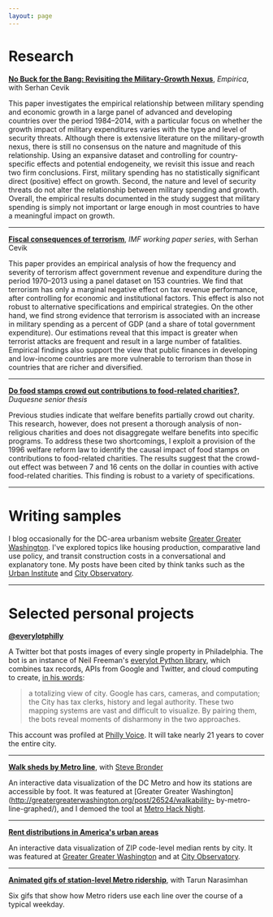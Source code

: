 ```yaml
---
layout: page 
---
```


# Research

**[No Buck for the Bang: Revisiting the Military-Growth Nexus](https://papers.ssrn.com/sol3/papers.cfm?abstract_id=3063375)**, _Empirica_, with Serhan Cevik

This paper investigates the empirical relationship between military spending and economic growth in a large panel of advanced and developing countries over the period 1984–2014, with a particular focus on whether the growth impact of military expenditures varies with the type and level of security threats. Although there is extensive literature on the military-growth nexus, there is still no consensus on the nature and magnitude of this relationship. Using an expansive dataset and controlling for country-specific effects and potential endogeneity, we revisit this issue and reach two firm conclusions. First, military spending has no statistically significant direct (positive) effect on growth. Second, the nature and level of security threats do not alter the relationship between military spending and growth. Overall, the empirical results documented in the study suggest that military spending is simply not important or large enough in most countries to have a meaningful impact on growth.

---

**[Fiscal consequences of
terrorism](https://www.imf.org/external/pubs/ft/wp/2015/wp15225.pdf)**,
_IMF working paper series_, with Serhan Cevik

This paper provides an empirical analysis of how the frequency and
severity of terrorism affect government revenue and expenditure during
the period 1970–2013 using a panel dataset on 153 countries. We find
that terrorism has only a marginal negative effect on tax revenue
performance, after controlling for economic and institutional factors.
This effect is also not robust to alternative specifications and
empirical strategies. On the other hand, we find strong evidence that
terrorism is associated with an increase in military spending as a
percent of GDP (and a share of total government expenditure). Our
estimations reveal that this impact is greater when terrorist attacks
are frequent and result in a large number of fatalities. Empirical
findings also support the view that public finances in developing and
low-income countries are more vulnerable to terrorism than those in
countries that are richer and diversified.

---

**[Do food stamps crowd out contributions to food-related charities?](http://www.antolin-davies.com/theses/ricco.pdf)**, _Duquesne senior thesis_

Previous studies indicate that welfare benefits partially crowd out charity. This research,
however, does not present a thorough analysis of non-religious charities and does not
disaggregate welfare benefits into specific programs. To address these two shortcomings, I
exploit a provision of the 1996 welfare reform law to identify the causal impact of food stamps on contributions to food-related charities. The results suggest that the crowd-out effect
was between 7 and 16 cents on the dollar in counties with active food-related charities. This
finding is robust to a variety of specifications. 

---

# Writing samples

I blog occasionally for the DC-area urbanism website [Greater Greater Washington](https://ggwash.org/contributors/jricco). I've explored topics like housing production, comparative land use policy, and transit construction costs in a conversational and explanatory tone. My posts have been cited by think tanks such as the [Urban Institute](http://www.urban.org/sites/default/files/publication/83656/2000907-strategies-for-increasing-housing-supply-in-high-cost-cities-dc-case-study_1.pdf) and [City Observatory](http://cityobservatory.org/you-need-more-than-one-number-to-understand-housing-affordability/). 

---

# Selected personal projects

**[@everylotphilly](https://twitter.com/everylotphilly)**

A Twitter bot that posts images of every single property in Philadelphia. The bot is an instance of Neil Freeman's [everylot Python library](https://github.com/fitnr/everylotbot), which combines tax records, APIs from Google and Twitter, and cloud computing to create, [in his words](http://fakeisthenewreal.org/everylot/): 

>a totalizing view of city. Google has cars, cameras, and computation; the City has tax clerks, history and legal authority. These two mapping systems are vast and difficult to visualize. By pairing them, the bots reveal moments of disharmony in the two approaches. 

This account was profiled at [Philly Voice](http://www.phillyvoice.com/twitter-account-perfect-philly-property-nerds/). It will take nearly 21 years to cover the entire city. 

---

**[Walk sheds by Metro
line](https://johnricco.shinyapps.io/metro_walksheds/)**, with [Steve
Bronder](http://www.stevebronder.com/read-me/)

An interactive data visualization of the DC Metro and how its stations
are accessible by foot. It was featured at [Greater Greater
Washington](http://greatergreaterwashington.org/post/26524/walkability-
by-metro-line-graphed/), and I demoed the tool at [Metro Hack
Night](https://www.washingtonpost.com/local/trafficandcommuting/transportation-techies-find-new-ways-to-make-metro-driving-easier/2015/10/24/07841846-67ae-11e5-8325-a42b5a459b1e_story.html). 

---

**[Rent distributions in America's urban areas](https://johnricco.shinyapps.io/cdfs/)**

An interactive data visualization of ZIP code-level median rents by city. It was featured at [Greater Greater Washington](http://greatergreaterwashington.org/post/28904/not-all-the-housing-in-a-region-costs-the-same-despite-what-headlines-imply/) and at [City Observatory](http://cityobservatory.org/you-need-more-than-one-number-to-understand-housing-affordability/). 

---

**[Animated gifs of station-level Metro ridership](http://greatergreaterwashington.org/post/30414/on-most-days-this-many-people-use-your-metro-station/)**, with Tarun Narasimhan

Six gifs that show how Metro riders use each line over the course of a typical weekday.



